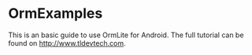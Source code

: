 # OrmExamples
This is an basic guide to use OrmLite for Android. The full tutorial can be found on http://www.tldevtech.com. 
